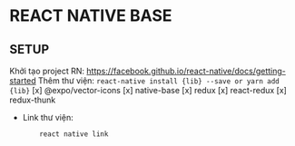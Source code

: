 # REACT NATIVE BASE

## SETUP
Khởi tạo project RN: https://facebook.github.io/react-native/docs/getting-started
Thêm thư viện: 
```react-native install {lib} --save or yarn add {lib}```
[x] @expo/vector-icons
[x] native-base
[x] redux
[x] react-redux
[x] redux-thunk

- Link thư viện: 
    ```
        react native link
    ```
